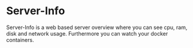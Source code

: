 # Server-Info

Server-Info is a web based server overview where you can see cpu, ram, disk and network usage.
Furthermore you can watch your docker containers.

